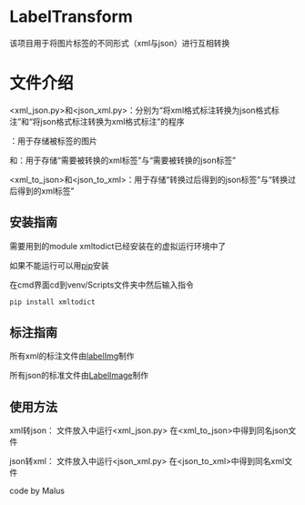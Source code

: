 # LabelTransform

该项目用于将图片标签的不同形式（xml与json）进行互相转换

# 文件介绍

<xml_json.py>和<json_xml.py>：分别为“将xml格式标注转换为json格式标注”和“将json格式标注转换为xml格式标注”的程序

<picutres>：用于存储被标签的图片

<xml>和<json>：用于存储“需要被转换的xml标签”与“需要被转换的json标签”

<xml_to_json>和<json_to_xml>：用于存储“转换过后得到的json标签”与“转换过后得到的xml标签”

## 安装指南

需要用到的module xmltodict已经安装在<venv>的虚拟运行环境中了

如果不能运行可以用[pip](https://pip.pypa.io/en/stable/)安装

在cmd界面cd到venv/Scripts文件夹中然后输入指令

```bash
pip install xmltodict
```
## 标注指南

所有xml的标注文件由[labelImg](https://tzutalin.github.io/labelImg/)制作

所有json的标准文件由[LabelImage](https://rachelcao277.github.io/LabelImage/)制作


## 使用方法

xml转json： 文件放入<xml>中运行<xml_json.py> 在<xml_to_json>中得到同名json文件

json转xml： 文件放入<json>中运行<json_xml.py> 在<json_to_xml>中得到同名xml文件



code by Malus

